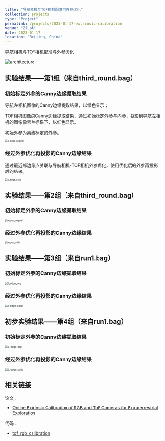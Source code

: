 ```yaml
---
title: "导航相机与TOF相机配准与外参优化"
collection: projects
type: "Project"
permalink: /projects/2023-01-17-extrinsic-calibration
venue: "ZJLab"
date: 2023-01-17
location: "Beijing, China"
---
```


导航相机与TOF相机配准与外参优化

<img src="https://sunqinxuan.github.io/images/projects-2023-01-17-img0.png" alt="architecture" />

## 实验结果——第1组（来自third_round.bag）

### 初始标定外参的Canny边缘提取结果

导航左相机图像的Canny边缘提取结果，以绿色显示；

TOF相机图像的Canny边缘提取结果，通过初始标定外参与内参，投影到导航左相机的图像像素坐标系下，以红色显示。

初始外参为离线标定的外参。

<img src="https://sunqinxuan.github.io/images/projects-2023-01-17-img1.png" alt="4_edge_original" style="zoom: 50%;" />

### 经过外参优化再投影的Canny边缘结果

通过最近邻边缘点关联与导航相机-TOF相机外参优化，使用优化后的外参再投影后的结果。

<img src="https://sunqinxuan.github.io/images/projects-2023-01-17-img2.png" alt="4_edge_calib" style="zoom: 50%;" />


## 实验结果——第2组（来自third_round.bag）

### 初始标定外参的Canny边缘提取结果

<img src="https://sunqinxuan.github.io/images/projects-2023-01-17-img3.png" alt="edges_original" style="zoom:50%;" />

### 经过外参优化再投影的Canny边缘结果

<img src="https://sunqinxuan.github.io/images/projects-2023-01-17-img4.png" alt="edges_calib" style="zoom:50%;" />

## 实验结果——第3组（来自run1.bag）

### 初始标定外参的Canny边缘提取结果

<img src="https://sunqinxuan.github.io/images/projects-2023-01-17-img5.png" alt="1_edge_org" style="zoom:57%;" />

### 经过外参优化再投影的Canny边缘结果

<img src="https://sunqinxuan.github.io/images/projects-2023-01-17-img6.png" alt="1_edge_calib" style="zoom:57%;" />

## 初步实验结果——第4组（来自run1.bag）

### 初始标定外参的Canny边缘提取结果

<img src="https://sunqinxuan.github.io/images/projects-2023-01-17-img7.png" alt="3_edge_org" style="zoom:57%;" />

### 经过外参优化再投影的Canny边缘结果

<img src="https://sunqinxuan.github.io/images/projects-2023-01-17-img8.png" alt="3_edge_calib" style="zoom:57%;" />


## 相关链接

论文：
- [Online Extrinsic Calibration of RGB and ToF Cameras for Extraterrestrial Exploration](https://sunqinxuan.github.io/publication/CCC2023)

代码：
- [tof_rgb_calibration](https://github.com/sunqinxuan/tof_rgb_calibration)










